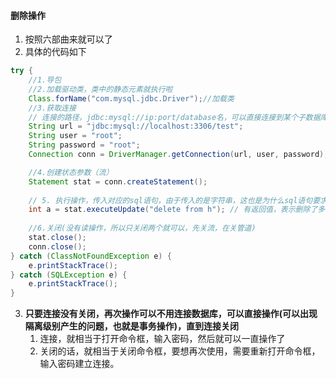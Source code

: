 

#### 删除操作
1. 按照六部曲来就可以了
2. 具体的代码如下
```java
try {
    //1.导包
    //2.加载驱动类，类中的静态元素就执行啦
    Class.forName("com.mysql.jdbc.Driver");//加载类 
    //3.获取连接 
    // 连接的路径，jdbc:mysql://ip:port/database名，可以直接连接到某个子数据库
    String url = "jdbc:mysql://localhost:3306/test";
    String user = "root";
    String password = "root";
    Connection conn = DriverManager.getConnection(url, user, password); // 连接可能会失败，所以要处理异常

    //4.创建状态参数（流）
    Statement stat = conn.createStatement();
    
    // 5. 执行操作，传入对应的sql语句，由于传入的是字符串，这也是为什么sql语句要求字符串用单引号，否则就会冲突
    int a = stat.executeUpdate("delete from h"); // 有返回值，表示删除了多少条数据
    
    //6.关闭(没有读操作，所以只关闭两个就可以，先关流，在关管道)
    stat.close();
    conn.close();
} catch (ClassNotFoundException e) {
    e.printStackTrace();
} catch (SQLException e) {
    e.printStackTrace();
}
```



3. **只要连接没有关闭，再次操作可以不用连接数据库，可以直接操作(可以出现隔离级别产生的问题，也就是事务操作)，直到连接关闭**
   1. 连接，就相当于打开命令框，输入密码，然后就可以一直操作了
   2. 关闭的话，就相当于关闭命令框，要想再次使用，需要重新打开命令框，输入密码建立连接。